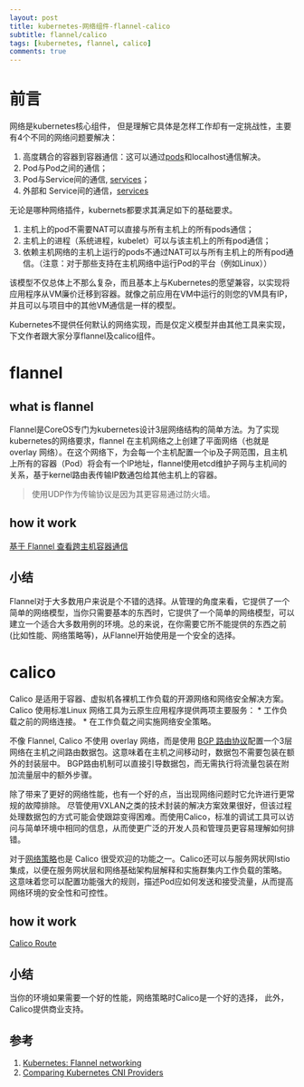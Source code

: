 ```yaml
---
layout: post
title: kubernetes-网络组件-flannel-calico
subtitle: flannel/calico
tags: [kubernetes, flannel, calico]
comments: true
---
```


# 前言

网络是kubernetes核心组件， 但是理解它具体是怎样工作却有一定挑战性，主要有4个不同的网络问题要解决：
1. 高度耦合的容器到容器通信：这可以通过[pods](https://kubernetes.io/docs/concepts/workloads/pods/pod/)和localhost通信解决。
2. Pod与Pod之间的通信；
3. Pod与Service间的通信, [services](https://kubernetes.io/docs/concepts/services-networking/service/)；
4. 外部和 Service间的通信，[services](https://kubernetes.io/docs/concepts/services-networking/service/)


无论是哪种网络插件，kubernets都要求其满足如下的基础要求。
1. 主机上的pod不需要NAT可以直接与所有主机上的所有pods通信；
2. 主机上的进程（系统进程，kubelet）可以与该主机上的所有pod通信；
3. 依赖主机网络的主机上运行的pods不通过NAT可以与所有主机上的所有pod通信。（注意：对于那些支持在主机网络中运行Pod的平台（例如Linux））

该模型不仅总体上不那么复杂，而且基本上与Kubernetes的愿望兼容，以实现将应用程序从VM廉价迁移到容器。就像之前应用在VM中运行的则您的VM具有IP，并且可以与项目中的其他VM通信是一样的模型。

Kubernetes不提供任何默认的网络实现，而是仅定义模型并由其他工具来实现，下文作者跟大家分享flannel及calico组件。

# flannel

## what is flannel
Flannel是CoreOS专门为kubernetes设计3层网络结构的简单方法。为了实现kubernetes的网络要求，flannel 在主机网络之上创建了平面网络（也就是overlay 网络）。在这个网络下，为会每一个主机配置一个ip及子网范围，且主机上所有的容器（Pod）将会有一个IP地址，flannel使用etcd维护子网与主机间的关系，基于kernel路由表传输IP数通包给其他主机上的容器。

> 使用UDP作为传输协议是因为其更容易通过防火墙。


## how it work
[基于 Flannel 查看跨主机容器通信](https://colynn.github.io/2020-04-02-vxlan-is-what/)


## 小结
Flannel对于大多数用户来说是个不错的选择。从管理的角度来看，它提供了一个简单的网络模型，当你只需要基本的东西时，它提供了一个简单的网络模型，可以建立一个适合大多数用例的环境。总的来说，在你需要它所不能提供的东西之前(比如性能、网络策略等)，从Flannel开始使用是一个安全的选择。


# calico
Calico 是适用于容器、虚拟机各裸机工作负载的开源网络和网络安全解决方案。Calico 使用标准Linux 网络工具为云原生应用程序提供两项主要服务：
    * 工作负载之前的网络连接。
    * 在工作负载之间实施网络安全策略。

不像 Flannel, Calico 不使用 overlay 网络，而是使用 [BGP 路由协议](https://en.wikipedia.org/wiki/Border_Gateway_Protocol)配置一个3层网络在主机之间路由数据包。这意味着在主机之间移动时，数据包不需要包装在额外的封装层中。 BGP路由机制可以直接引导数据包，而无需执行将流量包装在附加流量层中的额外步骤。

除了带来了更好的网络性能，也有一个好的点，当出现网络问题时它允许进行更常规的故障排除。 尽管使用VXLAN之类的技术封装的解决方案效果很好，但该过程处理数据包的方式可能会使跟踪变得困难。而使用Calico，标准的调试工具可以访问与简单环境中相同的信息，从而使更广泛的开发人员和管理员更容易理解如何排错。

对于[网络策略](https://kubernetes.io/docs/concepts/services-networking/network-policies/)也是 Calico 很受欢迎的功能之一。Calico还可以与服务网状网Istio集成，以便在服务网状层和网络基础架构层解释和实施群集内工作负载的策略。 这意味着您可以配置功能强大的规则，描述Pod应如何发送和接受流量，从而提高网络环境的安全性和可控性。

## how it work

[Calico Route](https://medium.com/@jain.sm/flannel-vs-calico-a-battle-of-l2-vs-l3-based-networking-5a30cd0a3ebd)

## 小结
当你的环境如果需要一个好的性能，网络策略时Calico是一个好的选择， 此外，Calico提供商业支持。


## 参考
1. [Kubernetes: Flannel networking](https://blog.laputa.io/kubernetes-flannel-networking-6a1cb1f8ec7c)
2. [Comparing Kubernetes CNI Providers](https://rancher.com/blog/2019/2019-03-21-comparing-kubernetes-cni-providers-flannel-calico-canal-and-weave/)

